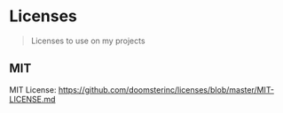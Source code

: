 # Licenses

> Licenses to use on my projects

## MIT

MIT License: <https://github.com/doomsterinc/licenses/blob/master/MIT-LICENSE.md>
